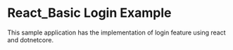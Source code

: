 # React_Basic Login Example
This sample application has the implementation of login feature using react and dotnetcore.
